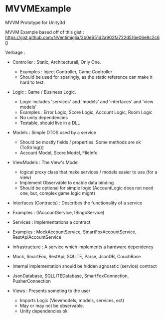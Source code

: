 # MVVMExample
MVVM Prototype for Unity3d

MVVM Example based off of this gist : https://gist.github.com/NVentimiglia/3b0e651d2a902fa722d516e06e8c2c60

Verbage :

- Controller : Static, Architecturall, Only One.
  - Examples : Inject Controller, Game Controller
  - Should be used for sparingly, as the static reference can make it hard to test.

- Logic : Game / Business Logic. 
  - Logic includes 'services' and 'models' and 'interfaces' and 'view models'
  - Examples : Error Logic, Score Logic, Account Logic, Room Logic
  - No unity dependencies
  - Testable, should live in a DLL
  
- Models : Simple DTOS used by a service
  - Should be mostly fields / properties. Some methods are ok (ToString())
  - Account Model, Score Model, FileInfo

- ViewModels : The View's Model
  - logical proxy class that make services / models easier to use (for a view)
  - Implement Observable to enable data binding
  - Should be optional for simple logic (AccountLogic does not need one, but, complex game logic might)
  
- Interfaces (Contracts) : Describes the functionality of a service
 - Examples : (IAccountService, IBingoService)
  
- Services : Implementations a contract
 - Examples : MockAccountService, SmartFoxAccountService, RestApiAccountService
 
- Infrastructure : A service which implements a hardware dependency
 - Mock, SmartFox, RestApi, SQLITE, Parse, JsonDB, CouchBase
 - Internal implementation should be  hidden agnosstic (service) contract
 - JsonDatabase, SQLLITEDatabase, SmartFoxConnection, PusherConnection

- Views : Presents someting to the user
  - Imports Logic (Viewmodels, models, services, ect) 
  - May or may not be observable.
  - Unity dependencies ok
